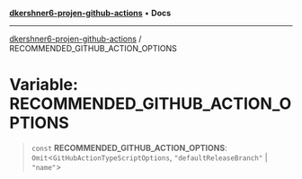 [**dkershner6-projen-github-actions**](../README.md) • **Docs**

***

[dkershner6-projen-github-actions](../globals.md) / RECOMMENDED\_GITHUB\_ACTION\_OPTIONS

# Variable: RECOMMENDED\_GITHUB\_ACTION\_OPTIONS

> `const` **RECOMMENDED\_GITHUB\_ACTION\_OPTIONS**: `Omit`\<`GitHubActionTypeScriptOptions`, `"defaultReleaseBranch"` \| `"name"`\>
